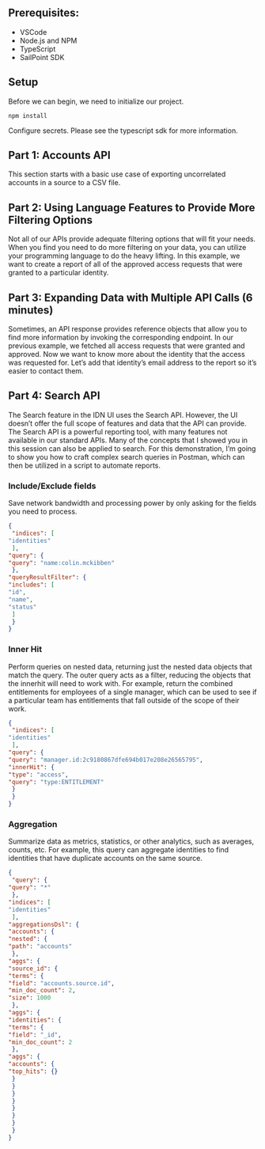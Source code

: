 ## Prerequisites:
- VSCode
- Node.js and NPM
- TypeScript
- SailPoint SDK


## Setup

Before we can begin, we need to initialize our project.

`npm install`

Configure secrets.  Please see the typescript sdk for more information.

## Part 1: Accounts API

This section starts with a basic use case of exporting uncorrelated accounts in a source to a CSV file.

## Part 2: Using Language Features to Provide More Filtering Options

Not all of our APIs provide adequate filtering options that will fit your needs.  When you find you need to do more filtering on your data, you can utilize your programming language to do the heavy lifting.  In this example, we want to create a report of all of the approved access requests that were granted to a particular identity.

## Part 3: Expanding Data with Multiple API Calls (6 minutes)

Sometimes, an API response provides reference objects that allow you to find more information by invoking the corresponding endpoint.  In our previous example, we fetched all access requests that were granted and approved.  Now we want to know more about the identity that the access was requested for.  Let’s add that identity’s email address to the report so it’s easier to contact them.

## Part 4: Search API

The Search feature in the IDN UI uses the Search API.  However, the UI doesn’t offer the full scope of features and data that the API can provide.  The Search API is a powerful reporting tool, with many features not available in our standard APIs.  Many of the concepts that I showed you in this session can also be applied to search.  For this demonstration, I’m going to show you how to craft complex search queries in Postman, which can then be utilized in a script to automate reports.

### Include/Exclude fields

Save network bandwidth and processing power by only asking for the fields you need to process.

```json
{
 "indices": [
"identities"
 ],
"query": {
"query": "name:colin.mckibben"
 },
"queryResultFilter": {
"includes": [
"id",
"name",
"status"
 ]
 }
}
```

### Inner Hit

Perform queries on nested data, returning just the nested data objects that match the query.  The outer query acts as a filter, reducing the objects that the innerhit will need to work with.  For example, return the combined entitlements for employees of a single manager, which can be used to see if a particular team has entitlements that fall outside of the scope of their work.

```json
{
 "indices": [
"identities"
 ],
"query": {
"query": "manager.id:2c9180867dfe694b017e208e26565795",
"innerHit": {
"type": "access",
"query": "type:ENTITLEMENT"
 }
 }
}
```

### Aggregation

Summarize data as metrics, statistics, or other analytics, such as averages, counts, etc.  For example, this query can aggregate identities to find identities that have duplicate accounts on the same source.

```json
{
 "query": {
"query": "*"
 },
"indices": [
"identities"
 ],
"aggregationsDsl": {
"accounts": {
"nested": {
"path": "accounts"
 },
"aggs": {
"source_id": {
"terms": {
"field": "accounts.source.id",
"min_doc_count": 2,
"size": 1000
 },
"aggs": {
"identities": {
"terms": {
"field": "_id",
"min_doc_count": 2
 },
"aggs": {
"accounts": {
"top_hits": {}
 }
 }
 }
 }
 }
 }
 }
 }
}
```

